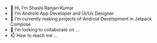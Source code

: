 - 👋 Hi, I’m Shashi Ranjan Kumar
- 👀 I’m Android App Developer and Ui/Ux Designer
- 🌱 I’m currently making projects of Android Development in Jetpack Compose
- 💞️ I’m looking to collaborate on ...
- 📫 How to reach me ...

<!---
Shashi7083/Shashi7083 is a ✨ special ✨ repository because its `README.md` (this file) appears on your GitHub profile.
You can click the Preview link to take a look at your changes.
--->
